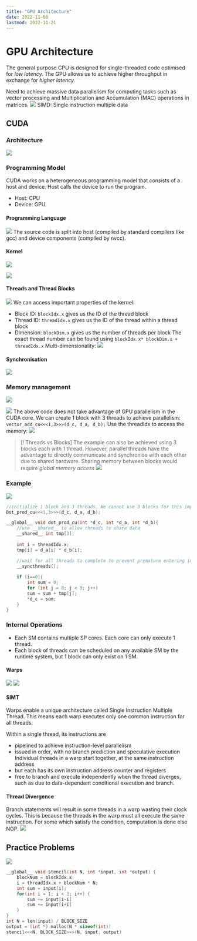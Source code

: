 ```yaml
---
title: "GPU Architecture"
date: 2022-11-08
lastmod: 2022-11-21
---
```

# GPU Architecture
The general purpose CPU is designed for single-threaded code optimised for *low latency.* The GPU allows us to achieve higher throughput in exchange for *higher latency.*

Need to achieve massive data parallelism for computing tasks such as vector processing and Multiplication and Accumulation (MAC) operations in matrices.
![](https://i.imgur.com/48iqtPk.png)
SIMD: Single instruction multiple data
## CUDA
### Architecture
![](https://i.imgur.com/bY9kIUJ.png)
### Programming Model
CUDA works on a heterogeneous programming model that consists of a host and device. Host calls the device to run the program.
- Host: CPU
- Device: GPU
#### Programming Language
![](https://i.imgur.com/NbyCCGb.png)
The source code is split into host (compiled by standard compilers like gcc) and device components (compiled by nvcc).
#### Kernel
![](https://i.imgur.com/8TmMsih.png)

![](https://i.imgur.com/RXDV5yP.png)
#### Threads and Thread Blocks
![](https://i.imgur.com/o3ntZg1.png)
We can access important properties of the kernel:
- Block ID: `blockIdx.x` gives us the ID of the thread block
- Thread ID: `threadIdx.x` gives us the ID of the thread within a thread block
- Dimension: `blockDim.x` gives us the number of threads per block 
The exact thread number can be found using `blockIdx.x* blockDim.x + threadIdx.x`
Multi-dimensionality:
![](https://i.imgur.com/j8TzUOB.png)
#### Synchronisation
![](https://i.imgur.com/t6Xbz4I.png)
### Memory management
![](https://i.imgur.com/mO4Shm7.png)

![](https://i.imgur.com/zXFsfYn.png)
The above code does not take advantage of GPU parallelism in the CUDA core. We can create 1 block with 3 threads to achieve parallelism: `vector_add_cu<<<1,3>>>(d_c, d_a, d_b);`
Use the threadIdx to access the memory:
![](https://i.imgur.com/d70gRtX.png)
> [! Threads vs Blocks]
> The example can also be achieved using 3 blocks each with 1 thread. However, parallel threads have the advantage to directly communicate and synchronise with each other due to shared hardware. Sharing memory between blocks would require *global memory access*
![](https://i.imgur.com/5vxKQ9c.png)
### Example
![](https://i.imgur.com/B5iK4Ky.png)
```c++
//initialize 1 block and 3 threads. We cannot use 3 blocks for this implementation as blocks would nt be able to share the local variable memory
Dot_prod_cu<<<1,3>>>(d_c, d_a, d_b);

__global__ void dot_prod_cu(int *d_c, int *d_a, int *d_b){
	//use __shared__ to allow threads to share data
	__shared__ int tmp[3];
	
	int i = threadIdx.x;
	tmp[i] = d_a[i] * d_b[i];

	//wait for all threads to complete to prevent premature entering into if block
	__syncthreads();
	
	if (i==0){
		int sum = 0;
		for (int j = 0; j < 3; j++)
		sum = sum + tmp[j];
		*d_c = sum;
	}
}
```
### Internal Operations
- Each SM contains multiple SP cores. Each core can only execute 1 thread.
- Each block of threads can be scheduled on any available SM by the runtime system, but 1 block can only exist on 1 SM.
#### Warps
![](https://i.imgur.com/ObcIEOG.png)
![](https://i.imgur.com/ENSz0mN.png)
#### SIMT
Warps enable a unique architecture called Single Instruction Multiple Thread. This means each warp executes only one common instruction for all threads.

Within a single thread, its instructions are
- pipelined to achieve instruction-level parallelism
- issued in order, with no branch prediction and speculative execution
Individual threads in a warp start together, at the same instruction address
- but each has its own instruction address counter and registers
- free to branch and execute independently when the thread diverges, such as due to data-dependent conditional execution and branch.
#### Thread Divergence
Branch statements will result in some threads in a warp wasting their clock cycles. This is because the threads in the warp must all execute the same instruction. For some which satisfy the condition, computation is done else NOP.
![](https://i.imgur.com/D0DNFIi.png)
## Practice Problems
![](https://i.imgur.com/zf3Aapc.png)
```c
__global__ void stencil(int N, int *input, int *output) {
	blockNum = blockIdx.x;
	i = threadIdx.x + blockNum * N;
	int sum = input[i];
	for(int i = 1; i < 3; i++) {
		sum += input[i-i]
		sum += input[i+i]
	}
}
int N = len(input) / BLOCK_SIZE
output = (int *) malloc(N * sizeof(int))
stencil<<<N, BLOCK_SIZE>>>(N, input, output)
```
